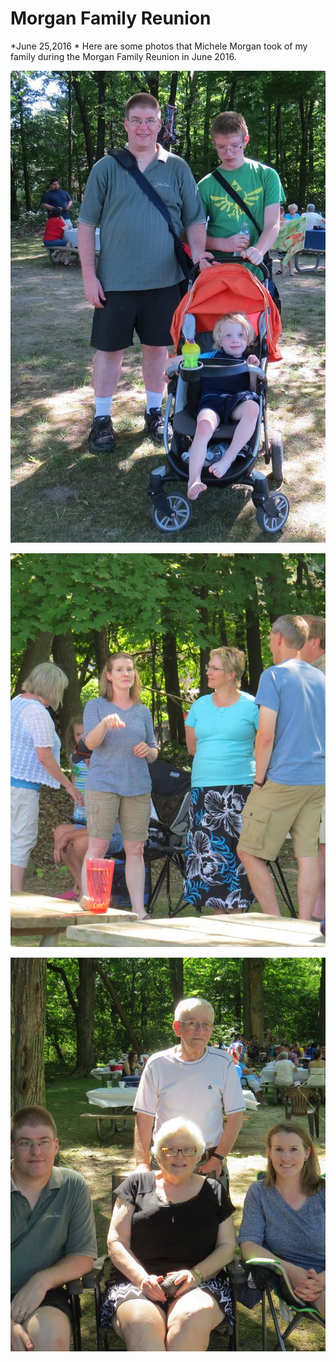 # Morgan Family Reunion
*June 25,2016
*
Here are some photos that Michele Morgan took of my family during the Morgan Family Reunion in June 2016.

![](images/morganfamilyreunion001.jpg)

![](images/morganfamilyreunion003.jpg)

![](images/morganfamilyreunion005.jpg)






